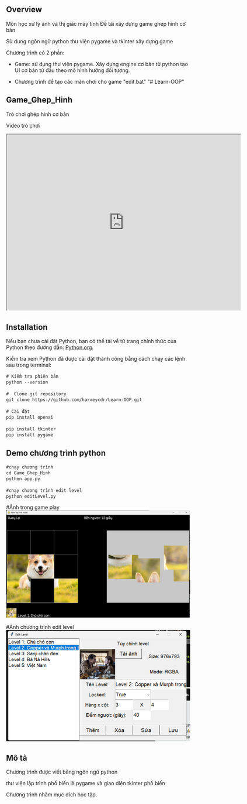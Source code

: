 ## Overview

Môn học xử lý ảnh và thị giác máy tính 
Đề tài xây dựng game ghép hình cơ bản

Sử dung ngôn ngữ python thư viện pygame và tkinter xây dựng game

Chương trình có 2 phần:
+ Game: sử dụng thư viện pygame. Xây dựng engine cơ bản từ python tạo UI cơ bản từ đầu theo mô hình hướng đối tượng.

+ Chương trình để tạo các màn chơi cho game "edit.bat" "# Learn-OOP" 

## Game_Ghep_Hinh

Trò chơi ghép hình cơ bản

Video trò chơi

<iframe src="https://drive.google.com/file/d/1nck_vYWHd6zr_L90oKrgPI3euDptgs_A/view" width="640" height="480"></iframe>

## Installation

Nếu bạn chưa cài đặt Python, bạn có thể tải về từ trang chính thức của Python theo đường dẫn: [Python.org](https://www.python.org/downloads/).

Kiểm tra xem Python đã được cài đặt thành công bằng cách chạy các lệnh sau trong terminal:

```shell
# Kiểm tra phiên bản
python --version

#  Clone git repository
git clone https://github.com/harveycdr/Learn-OOP.git

# Cài đặt
pip install openai

pip install tkinter
pip install pygame

```

## Demo chương trình python

```shell
#chạy chương trình
cd Game_Ghep_Hinh
python app.py

#chạy chương trình edit level
python editLevel.py

```
#Ảnh trong game play
<img src="https://github.com/harveycdr/Learn-OOP/blob/root/Screenshot2024-08-02_203018.png" alt="Ảnh game play" >

#Ảnh chương trình edit level
<img src="https://github.com/harveycdr/Learn-OOP/blob/root/edit_demo.png" alt="Edit level game" >

## Mô tả 

Chương trình được viết bằng ngôn ngữ python 

thư viện lập trình phổ biến là pygame và giao diện tkinter phổ biến


Chương trình nhằm mục đích học tập.
